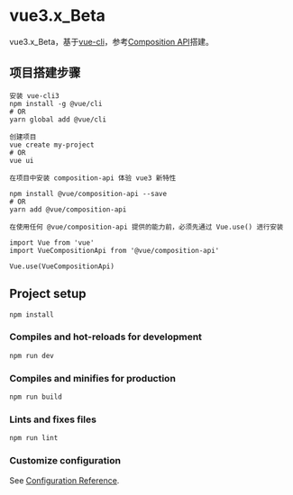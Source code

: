# vue3.x_Beta

vue3.x_Beta，基于[vue-cli](https://cli.vuejs.org/zh/)，参考[Composition API](https://vue-composition-api-rfc.netlify.app/)搭建。


## 项目搭建步骤
```
安装 vue-cli3
npm install -g @vue/cli
# OR
yarn global add @vue/cli
```
```
创建项目
vue create my-project
# OR
vue ui
```
```
在项目中安装 composition-api 体验 vue3 新特性

npm install @vue/composition-api --save
# OR
yarn add @vue/composition-api
```

```
在使用任何 @vue/composition-api 提供的能力前，必须先通过 Vue.use() 进行安装

import Vue from 'vue'
import VueCompositionApi from '@vue/composition-api'

Vue.use(VueCompositionApi)
```

## Project setup
```
npm install
```

### Compiles and hot-reloads for development
```
npm run dev
```

### Compiles and minifies for production
```
npm run build
```

### Lints and fixes files
```
npm run lint
```

### Customize configuration
See [Configuration Reference](https://cli.vuejs.org/config/).
